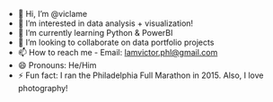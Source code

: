 - 👋 Hi, I’m @viclame
- 👀 I’m interested in data analysis + visualization!
- 🌱 I’m currently learning Python & PowerBI
- 💞️ I’m looking to collaborate on data portfolio projects
- 📫 How to reach me - Email: lamvictor.phl@gmail.com
- 😄 Pronouns: He/Him
- ⚡ Fun fact: I ran the Philadelphia Full Marathon in 2015. Also, I love photography!

<!---
viclame/viclame is a ✨ special ✨ repository because its `README.md` (this file) appears on your GitHub profile.
You can click the Preview link to take a look at your changes.
--->
